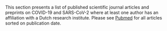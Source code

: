 This section presents a list of published scientific journal articles and preprints on COVID-19 and SARS-CoV-2 where at least one author has an affiliation with a Dutch research institute. Please see [Pubmed](https://pubmed.ncbi.nlm.nih.gov/?term=%28%28COVID-19%29+OR+%28SARS-CoV-2%29%29+AND+%28Netherlands%5BAffiliation%5D%29&sort=date) for all articles sorted on publication date.
